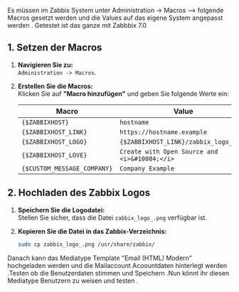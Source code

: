 Es müssen im Zabbix System unter Administration -> Macros --> folgende Macros gesetzt werden und die Values auf das eigene System angepasst werden . Getestet ist das ganze mit Zabbbix 7.0

## 1. Setzen der Macros
1. **Navigieren Sie zu:**  
   `Administration -> Macros`.

2. **Erstellen Sie die Macros:**  
   Klicken Sie auf **"Macro hinzufügen"** und geben Sie folgende Werte ein:

   | Macro                   | Value                                     |
   |-------------------------|-------------------------------------------|
   | `{$ZABBIXHOST}`         | `hostname`                               |
   | `{$ZABBIXHOST_LINK}`    | `https://hostname.example`               |
   | `{$ZABBIXHOST_LOGO}`    | `{$ZABBIXHOST_LINK}/zabbix_logo_.png`    |
   | `{$ZABBIXHOST_LOVE}`    | `Create with Open Source and <i>&#10084;</i>` |
   | `{$CUSTOM_MESSAGE_COMPANY}` | `Company Example`                    |
   

## 2. Hochladen des Zabbix Logos
1. **Speichern Sie die Logodatei:**  
   Stellen Sie sicher, dass die Datei `zabbix_logo_.png` verfügbar ist.

2. **Kopieren Sie die Datei in das Zabbix-Verzeichnis:**  
   ```bash
   sudo cp zabbix_logo_.png /usr/share/zabbix/

Danach kann das Mediatype Template "Email (HTML) Modern" hochgeladen werden und die Mailaccount Acoountdaten hinterlegt werden .Testen ob die Benutzerdaten stimmen und Speichern .Nun könnt ihr diesen Mediatype Benutzern zu weisen und testen .
